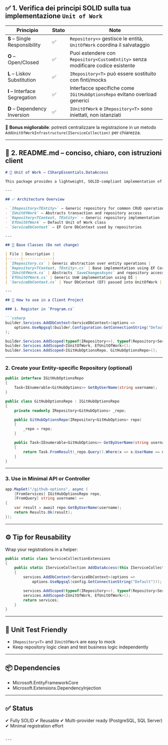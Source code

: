 ## ✅ 1. **Verifica dei principi SOLID sulla tua implementazione `Unit of Work`**

| Principio                     | Stato | Note                                                                            |
| ----------------------------- | ----- | ------------------------------------------------------------------------------- |
| **S** – Single Responsibility | ✅     | `Repository<>` gestisce le entità, `UnitOfWork` coordina il salvataggio         |
| **O** – Open/Closed           | ✅     | Puoi estendere con `Repository<CustomEntity>` senza modificare codice esistente |
| **L** – Liskov Substitution   | ✅     | `IRepository<T>` può essere sostituito con finti/mocks                          |
| **I** – Interface Segregation | ✅     | Interfacce specifiche come `IGitHubOptionsRepo` evitano overload generici       |
| **D** – Dependency Inversion  | ✅     | `IUnitOfWork` e `IRepository<T>` sono iniettati, non istanziati                 |

🔧 **Bonus migliorabile**: potresti centralizzare la registrazione in un metodo `AddUnitOfWorkInfrastructure(IServiceCollection)` per chiarezza.

---

## 🧾 2. README.md – conciso, chiaro, con istruzioni client

````md
# 🔁 Unit of Work – CSharpEssentials.DataAccess

This package provides a lightweight, SOLID-compliant implementation of the **Unit of Work + Repository** pattern for Entity Framework Core.

---

## ✅ Architecture Overview

- `IRepository<TEntity>` – Generic repository for common CRUD operations
- `IUnitOfWork` – Abstracts transaction and repository access
- `Repository<TContext, TEntity>` – Generic repository implementation
- `EfUnitOfWork` – Default Unit of Work class
- `ServiceDbContext` – EF Core DbContext used by repositories

---

## 🧱 Base Classes (Do not change)

| File | Description |
|------|-------------|
| `IRepository.cs` | Generic abstraction over entity operations |
| `Repository<TContext, TEntity>.cs` | Base implementation using EF Core |
| `IUnitOfWork.cs` | Abstracts `SaveChangesAsync` and repository access |
| `EfUnitOfWork.cs` | Generic UoW implementation using DI |
| `ServiceDbContext.cs` | Your DbContext (EF) passed into UnitOfWork |

---

## 🚀 How to use in a Client Project

### 1. Register in `Program.cs`

```csharp
builder.Services.AddDbContext<ServiceDbContext>(options =>
    options.UseNpgsql(builder.Configuration.GetConnectionString("Default"))
);

builder.Services.AddScoped(typeof(IRepository<>), typeof(Repository<ServiceDbContext, >));
builder.Services.AddScoped<IUnitOfWork, EfUnitOfWork>();
builder.Services.AddScoped<IGitHubOptionsRepo, GitHubOptionsRepo>();
````

---

### 2. Create your Entity-specific Repository (optional)

```csharp
public interface IGitHubOptionsRepo
{
    Task<IEnumerable<GitHubOptions>> GetByUserName(string username);
}

public class GitHubOptionsRepo : IGitHubOptionsRepo
{
    private readonly IRepository<GitHubOptions> _repo;

    public GitHubOptionsRepo(IRepository<GitHubOptions> repo)
    {
        _repo = repo;
    }

    public Task<IEnumerable<GitHubOptions>> GetByUserName(string username)
    {
        return Task.FromResult(_repo.Query().Where(x => x.UserName == username).AsEnumerable());
    }
}
```

---

### 3. Use in Minimal API or Controller

```csharp
app.MapGet("/github-options", async (
    [FromServices] IGitHubOptionsRepo repo,
    [FromQuery] string username) =>
{
    var result = await repo.GetByUserName(username);
    return Results.Ok(result);
});
```

---

## ⚙️ Tip for Reusability

Wrap your registrations in a helper:

```csharp
public static class ServiceCollectionExtensions
{
    public static IServiceCollection AddDataAccess(this IServiceCollection services, IConfiguration config)
    {
        services.AddDbContext<ServiceDbContext>(options =>
            options.UseNpgsql(config.GetConnectionString("Default")));

        services.AddScoped(typeof(IRepository<>), typeof(Repository<ServiceDbContext, >));
        services.AddScoped<IUnitOfWork, EfUnitOfWork>();
        return services;
    }
}
```

---

## 🧪 Unit Test Friendly

* `IRepository<T>` and `IUnitOfWork` are easy to mock
* Keep repository logic clean and test business logic independently

---

## 📦 Dependencies

* Microsoft.EntityFrameworkCore
* Microsoft.Extensions.DependencyInjection

---

## ✅ Status

✔ Fully SOLID
✔ Reusable
✔ Multi-provider ready (PostgreSQL, SQL Server)
✔ Minimal registration effort

```

---